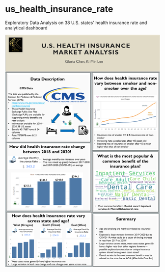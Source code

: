 # us_health_insurance_rate
Exploratory Data Analysis on 38 U.S. states' health insurance rate and analytical dashboard

![Image](Slide1.PNG)
